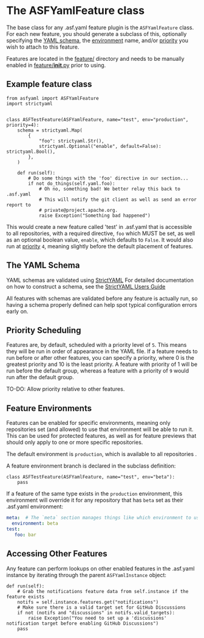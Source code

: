 # The ASFYamlFeature class

The base class for any .asf.yaml feature plugin is the `ASFYamlFeature` class.
For each new feature, you should generate a subclass of this, optionally specifying 
the [YAML schema](#the-yaml-schema), the [environment](#feature-environments) name, 
and/or [priority](#priority-scheduling) you wish to attach to this feature.

Features are located in the [feature/](../feature/) directory and needs to be manually 
enabled in [feature/__init__.py](../feature/__init__.py) prior to using.

## Example feature class
~~~python3
from asfyaml import ASFYamlFeature
import strictyaml


class ASFTestFeature(ASFYamlFeature, name="test", env="production", priority=4):
    schema = strictyaml.Map(
        {
            "foo": strictyaml.Str(),
            strictyaml.Optional("enable", default=False): strictyaml.Bool(),
        },
    )

    def run(self):
        # Do some things with the 'foo' directive in our section...
        if not do_things(self.yaml.foo):
            # Oh no, something bad! We better relay this back to .asf.yaml
            # This will notify the git client as well as send an error report to 
            # private@project.apache.org.
            raise Exception("Something bad happened")
~~~

This would create a new feature called 'test' in .asf.yaml that is accessible to all repositories, 
with a required directive, `foo` which MUST be set, as well as an optional boolean value, `enable`, 
which defaults to `False`. It would also run at [priority](#priority-scheduling) `4`, meaning 
slightly before the default placement of features.

## The YAML Schema

YAML schemas are validated using [StrictYAML](https://hitchdev.com/strictyaml/)
For detailed documentation on how to construct a schema, see the 
[StrictYAML Users Guide](https://hitchdev.com/strictyaml/using/)

All features with schemas are validated before any feature is actually run, so having a 
schema properly defined can help spot typical configuration errors early on.


## Priority Scheduling

Features are, by default, scheduled with a priority level of `5`. This means they will be run in 
order of appearance in the YAML file. If a feature needs to run before or after other features, 
you can specify a priority, where 0 is the greatest priority and 10 is the least priority.
A feature with priority of 1 will be run before the default group, whereas a feature with a 
priority of `9` would run after the default group.

TO-DO: Allow priority relative to other features.

## Feature Environments

Features can be enabled for specific environments, meaning only repositories set (and allowed) 
to use that environment will be able to run it. This can be used for protected features, as 
well as for feature previews that should only apply to one or more specific repositories.

The default environment is `production`, which is available to all repositories .

A feature environment branch is declared in the subclass definition:
~~~python3
class ASFTestFeature(ASFYamlFeature, name="test", env="beta"):
    pass
~~~

If a feature of the same type exists in the `production` environment, this environment will 
override it for any repository that has `beta` set as their .asf.yaml environment:

~~~yaml
meta:  # The `meta` section manages things like which environment to use for .asf.yaml
  environment: beta
test:
   foo: bar
~~~


## Accessing Other Features
Any feature can perform lookups on other enabled features in the .asf.yaml instance by 
iterating through the parent `ASFYamlInstance` object:

~~~python3
def run(self):
    # Grab the notifications feature data from self.instance if the feature exists
    notifs = self.instance.features.get("notifications")
    # Make sure there is a valid target set for GitHub Discussions
    if not (notifs and "discussions" in notifs.valid_targets):
        raise Exception("You need to set up a 'discussions' notification target before enabling GitHub Discussions")
    pass
~~~
